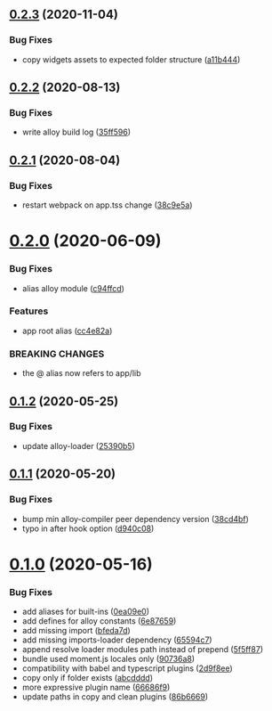 ## [0.2.3](https://github.com/appcelerator/webpack-plugin-alloy/compare/0.2.2...0.2.3) (2020-11-04)


### Bug Fixes

* copy widgets assets to expected folder structure ([a11b444](https://github.com/appcelerator/webpack-plugin-alloy/commit/a11b44482b3516510aa6c5f19a6a7478feff97f9))


## [0.2.2](https://github.com/appcelerator/webpack-plugin-alloy/compare/0.2.1...0.2.2) (2020-08-13)


### Bug Fixes

* write alloy build log ([35ff596](https://github.com/appcelerator/webpack-plugin-alloy/commit/35ff5961f0ea1e12f3aece7e95ac99485788a691))


## [0.2.1](https://github.com/appcelerator/webpack-plugin-alloy/compare/0.2.0...0.2.1) (2020-08-04)


### Bug Fixes

* restart webpack on app.tss change ([38c9e5a](https://github.com/appcelerator/webpack-plugin-alloy/commit/38c9e5ab702062fb0f94e700e580ea4d0ba660dc))



# [0.2.0](https://github.com/appcelerator/webpack-plugin-alloy/compare/0.1.2...0.2.0) (2020-06-09)


### Bug Fixes

* alias alloy module ([c94ffcd](https://github.com/appcelerator/webpack-plugin-alloy/commit/c94ffcd492e66458864b235c696fa7328f232442))


### Features

* app root alias ([cc4e82a](https://github.com/appcelerator/webpack-plugin-alloy/commit/cc4e82a33fb86e98163bc02653cee350cc70a8b1))


### BREAKING CHANGES

* the @ alias now refers to app/lib



## [0.1.2](https://github.com/appcelerator/webpack-plugin-alloy/compare/0.1.1...0.1.2) (2020-05-25)


### Bug Fixes

* update alloy-loader ([25390b5](https://github.com/appcelerator/webpack-plugin-alloy/commit/25390b55bb618bce1ef600fb29b18211e86e548b))



## [0.1.1](https://github.com/appcelerator/webpack-plugin-alloy/compare/0.1.0...0.1.1) (2020-05-20)


### Bug Fixes

* bump min alloy-compiler peer dependency version ([38cd4bf](https://github.com/appcelerator/webpack-plugin-alloy/commit/38cd4bfc88c3badf9f4cd7ede3aeef2ecd25b6a5))
* typo in after hook option ([d940c08](https://github.com/appcelerator/webpack-plugin-alloy/commit/d940c0884ae868929985c880bdb5ec7c84b47ef7))



# [0.1.0](https://github.com/appcelerator/webpack-plugin-alloy/compare/86b666990c6b1e827d48225b07c86bf0eb25dcc4...0.1.0) (2020-05-16)


### Bug Fixes

* add aliases for built-ins ([0ea09e0](https://github.com/appcelerator/webpack-plugin-alloy/commit/0ea09e053c0ff16015b4c6da06d78fbaf6c594cf))
* add defines for alloy constants ([6e87659](https://github.com/appcelerator/webpack-plugin-alloy/commit/6e876593ccbfd0753bd9878ab046d92cde59bed7))
* add missing import ([bfeda7d](https://github.com/appcelerator/webpack-plugin-alloy/commit/bfeda7dc1d35231e5b6fb0c4d58e83d5cef9a6f4))
* add missing imports-loader dependency ([65594c7](https://github.com/appcelerator/webpack-plugin-alloy/commit/65594c77e36e780d6ba531fd7fc33f40318045a5))
* append resolve loader modules path instead of prepend ([5f5ff87](https://github.com/appcelerator/webpack-plugin-alloy/commit/5f5ff87a16bf21abe4cfd2c3580716cd47211236))
* bundle used moment.js locales only ([90736a8](https://github.com/appcelerator/webpack-plugin-alloy/commit/90736a854cda3c38f558b23f8d8905e7e9a8d400))
* compatibility with babel and typescript plugins ([2d9f8ee](https://github.com/appcelerator/webpack-plugin-alloy/commit/2d9f8eeeeecb64bd11523eaee941c5671c699ab4))
* copy only if folder exists ([abcdddd](https://github.com/appcelerator/webpack-plugin-alloy/commit/abcdddd9041a4a316a2ec3d7cd5f4a78e80d97f6))
* more expressive plugin name ([66686f9](https://github.com/appcelerator/webpack-plugin-alloy/commit/66686f92cb5bc430395eeade5b4212f36b81cc75))
* update paths in copy and clean plugins ([86b6669](https://github.com/appcelerator/webpack-plugin-alloy/commit/86b666990c6b1e827d48225b07c86bf0eb25dcc4))


